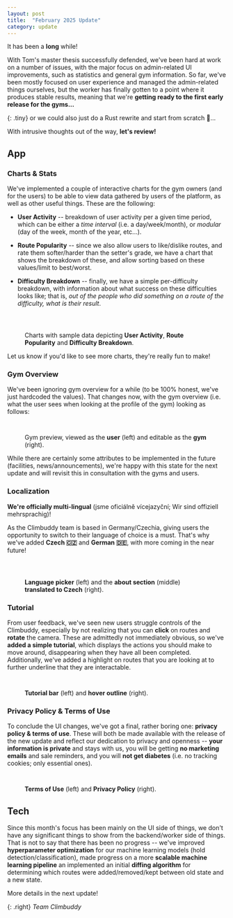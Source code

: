 ```yaml
---
layout: post
title:  "February 2025 Update"
category: update
---
```


It has been a **long** while!

With Tom's master thesis successfully defended, we've been hard at work on a number of issues, with the major focus on admin-related UI improvements, such as statistics and general gym information.
So far, we've been mostly focused on user experience and managed the admin-related things ourselves, but the worker has finally gotten to a point where it produces stable results, meaning that we're **getting ready to the first early release for the gyms...**

<div class="spacer"></div>

{: .tiny}
or we could also just do a Rust rewrite and start from scratch 🦀...

<div class="spacer"></div>

With intrusive thoughts out of the way, **let's review!**


## App

### Charts & Stats

We've implemented a couple of interactive charts for the gym owners (and for the users) to be able to view data gathered by users of the platform, as well as other useful things.
These are the following:

- **User Activity** -- breakdown of user activity per a given time period, which can be either a _time interval_ (i.e. a day/week/month), or _modular_ (day of the week, month of the year, etc...).

- **Route Popularity** -- since we also allow users to like/dislike routes, and rate them softer/harder than the setter's grade, we have a chart that shows the breakdown of these, and allow sorting based on these values/limit to best/worst.

- **Difficulty Breakdown** -- finally, we have a simple per-difficulty breakdown, with information about what success on these difficulties looks like; that is, _out of the people who did something on a route of the difficulty, what is their result_.

<figure class="figures-wrapper">
<div class="figures-container">
  <figure class="center">
    <img src="../assets/2025-02-chart-activity.webp" alt="">
  </figure>

  <figure class="center">
    <img src="../assets/2025-02-chart-popularity.webp" alt="">
  </figure>

  <figure class="center">
    <img src="../assets/2025-02-chart-difficulty.webp" alt="">
  </figure>
</div>
<figcaption>Charts with sample data depicting <strong>User Activity</strong>, <strong>Route Popularity</strong> and <strong>Difficulty Breakdown</strong>.</figcaption>
</figure>

Let us know if you'd like to see more charts, they're really fun to make!

### Gym Overview

We've been ignoring gym overview for a while (to be 100% honest, we've just hardcoded the values).
That changes now, with the gym overview (i.e. what the user sees when looking at the profile of the gym) looking as follows:

<figure class="figures-wrapper">
<div class="figures-container">
  <figure class="center">
    <img src="../assets/2025-02-wall-overview-view.webp" alt="">
  </figure>

  <figure class="center">
    <img src="../assets/2025-02-wall-overview-edit.webp" alt="">
  </figure>
</div>
<figcaption>Gym preview, viewed as the <strong>user</strong> (left) and editable as the <strong>gym</strong> (right).</figcaption>
</figure>

While there are certainly some attributes to be implemented in the future (facilities, news/announcements), we're happy with this state for the next update and will revisit this in consultation with the gyms and users.

### Localization

**We're officially multi-lingual** (jsme oficiálně vícejazyční; Wir sind offiziell mehrsprachig)!

As the Climbuddy team is based in Germany/Czechia, giving users the opportunity to switch to their language of choice is a must.
That's why we've added **Czech 🇨🇿** and **German 🇩🇪**, with more coming in the near future!

<figure class="figures-wrapper">
<div class="figures-container">
  <figure class="center">
    <img src="../assets/2025-02-language-pick.webp" alt="">
  </figure>

  <figure class="center">
    <img src="../assets/2025-02-language-en.webp" alt="">
  </figure>

  <figure class="center">
    <img src="../assets/2025-02-language-cs.webp" alt="">
  </figure>
</div>
<figcaption><strong>Language picker</strong> (left) and the <strong>about section</strong> (middle) <strong>translated to Czech</strong> (right).</figcaption>
</figure>

### Tutorial

From user feedback, we've seen new users struggle controls of the Climbuddy, especially by not realizing that you can **click** on routes and **rotate** the camera.
These are admittedly not immediately obvious, so we've **added a simple tutorial**, which displays the actions you should make to move around, disappearing when they have all been completed.
Additionally, we've added a highlight on routes that you are looking at to further underline that they are interactable.

<figure class="figures-wrapper">
<div class="figures-container">
  <figure class="center">
    <img src="../assets/2025-02-tutorial.webp" alt="">
  </figure>

  <figure class="center">
    <img src="../assets/2025-02-tutorial-hover.webp" alt="">
  </figure>
</div>
<figcaption><strong>Tutorial bar</strong> (left) and <strong>hover outline</strong> (right).</figcaption>
</figure>

### Privacy Policy & Terms of Use

To conclude the UI changes, we've got a final, rather boring one: **privacy policy & terms of use**.
These will both be made available with the release of the new update and reflect our dedication to privacy and openness -- **your information is private** and stays with us, you will be getting **no marketing emails** and sale reminders, and you will **not get diabetes** (i.e. no tracking cookies; only essential ones).


<figure class="figures-wrapper">
<div class="figures-container">
  <figure class="center">
    <img src="../assets/2025-02-terms-of-use.webp" alt="">
  </figure>

  <figure class="center">
    <img src="../assets/2025-02-privacy-policy.webp" alt="">
  </figure>
</div>
<figcaption><strong>Terms of Use</strong> (left) and <strong>Privacy Policy</strong> (right).</figcaption>
</figure>

## Tech

Since this month's focus has been mainly on the UI side of things, we don't have any significant things to show from the backend/worker side of things.
That is not to say that there has been no progress -- we've improved **hyperparameter optimization** for our machine learning models (hold detection/classification), made progress on a more **scalable machine learning pipeline** an implemented an initial **diffing algorithm** for determining which routes were added/removed/kept between old state and a new state.

More details in the next update!

{: .right}
_Team Climbuddy_
